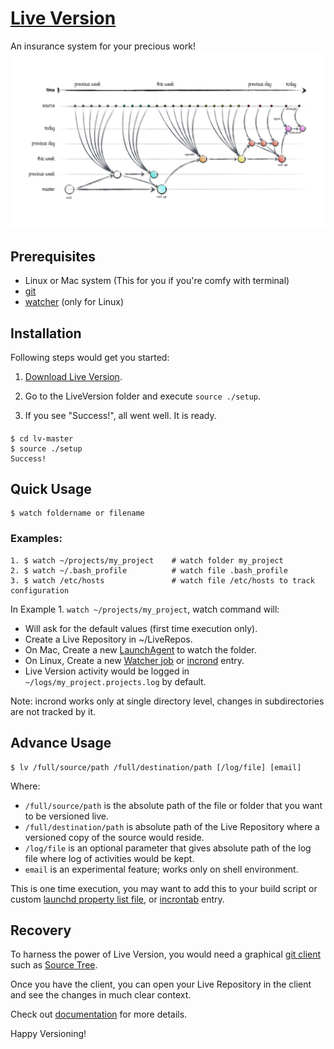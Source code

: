 # [Live Version][home]

An insurance system for your precious work!
![](images/lv-overview.png)

## Prerequisites 
- Linux or Mac system (This for you if you're comfy with terminal)
- [git](http://goo.gl/8O8hz)
- [watcher](https://github.com/gregghz/Watcher) (only for Linux)

## Installation

Following steps would get you started:

1. [Download Live Version][dnld].

2. Go to the LiveVersion folder and execute `source ./setup`.

3. If you see "Success!", all went well. It is ready.

####

    $ cd lv-master 
    $ source ./setup
    Success!

## Quick Usage

    $ watch foldername or filename

### Examples:

    1. $ watch ~/projects/my_project    # watch folder my_project
    2. $ watch ~/.bash_profile          # watch file .bash_profile
    3. $ watch /etc/hosts               # watch file /etc/hosts to track configuration

In Example 1. `watch ~/projects/my_project`, watch command will:

- Will ask for the default values (first time execution only).
- Create a Live Repository in ~/LiveRepos.
- On Mac, Create a new [LaunchAgent](http://goo.gl/FLeqgu) to watch the folder.
- On Linux, Create a new [Watcher job](http://goo.gl/5edOBt) or [incrond](http://goo.gl/B2ZAfE) entry. 
- Live Version activity would be logged in `~/logs/my_project.projects.log` by default.

Note: incrond works only at single directory level, changes in subdirectories are not tracked by it.

## Advance Usage


    $ lv /full/source/path /full/destination/path [/log/file] [email]

Where:

- `/full/source/path` is the absolute path of the file or folder that you want to be versioned live.
- `/full/destination/path` is absolute path of the Live Repository where a versioned copy of the source would reside.
- `/log/file` is an optional parameter that gives absolute path of the log file where log of activities would be kept.
- `email` is an experimental feature; works only on shell environment. 

This is one time execution, you may want to add this to your build script or custom [launchd property list file](http://goo.gl/8KeHBU), or [incrontab](http://goo.gl/B2ZAfE) entry.


## Recovery

To harness the power of Live Version, you would need a graphical [git client](http://git-scm.com/downloads/guis) such as [Source Tree](http://www.sourcetreeapp.com/).

Once you have the client, you can open your Live Repository in the client and see the changes in much clear context.

Check out [documentation][recovery] for more details.

Happy Versioning!

[dnld]: https://github.com/anupam-arohi/lv/archive/master.zip 
[recovery]: http://anupam-arohi.com/lv/documentation/Recovery/ 
[home]: http://anupam-arohi.com/lv 


